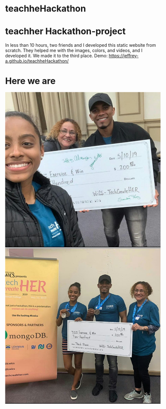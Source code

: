# teachheHackathon
# teachher Hackathon-project 
In less than 10 hours, two friends  and I developed this static website from scratch. They helped me with the images, colors, and videos, and I developed it. We made it to the third place. Demo: https://jeffrey-a.github.io/teachheHackathon/

# Here we are
<img src="img/me1.jpg" width="500" />
<img src="img/me2.jpg" width="500" />
